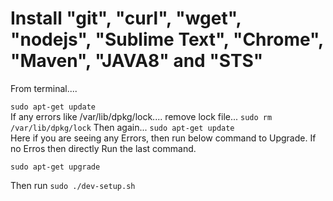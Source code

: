 # Install "git", "curl", "wget", "nodejs", "Sublime Text", "Chrome", "Maven", "JAVA8" and "STS"

From terminal....

```sudo apt-get update```  
If any errors like /var/lib/dpkg/lock.... remove lock file... 
```sudo rm /var/lib/dpkg/lock```
Then again...
```sudo apt-get update```  
Here if you are seeing any Errors, then run below command to Upgrade. If no Erros then directly Run the last command.

```sudo apt-get upgrade```

Then run ```sudo ./dev-setup.sh```

